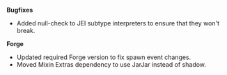 **Bugfixes**
- Added null-check to JEI subtype interpreters to ensure that they won't break.

**Forge**
- Updated required Forge version to fix spawn event changes.
- Moved Mixin Extras dependency to use JarJar instead of shadow.